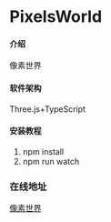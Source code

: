 # PixelsWorld

#### 介绍
像素世界

#### 软件架构
Three.js+TypeScript


#### 安装教程

1.  npm install
2.  npm run watch

### 在线地址
[像素世界](http://134.175.227.69:3500/)